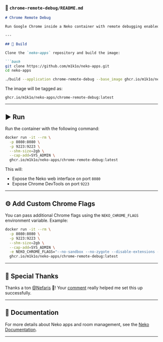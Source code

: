 ### 📄 **`chrome-remote-debug/README.md`**

````markdown
# Chrome Remote Debug

Run Google Chrome inside a Neko container with remote debugging enabled and accessible from a browser. This app is useful for testing, automation, and accessing Chrome DevTools externally.

---

## 🚀 Build

Clone the `neko-apps` repository and build the image:  

```bash
git clone https://github.com/m1k1o/neko-apps.git
cd neko-apps

./build --application chrome-remote-debug --base_image ghcr.io/m1k1o/neko/base:latest
````

The image will be tagged as:

```
ghcr.io/m1k1o/neko-apps/chrome-remote-debug:latest
```

---

## ▶️ Run

Run the container with the following command:

```bash
docker run -it --rm \
  -p 8080:8080 \
  -p 9223:9223 \
  --shm-size=2gb \
  --cap-add=SYS_ADMIN \
  ghcr.io/m1k1o/neko-apps/chrome-remote-debug:latest
```

This will:

* Expose the Neko web interface on port `8080`
* Expose Chrome DevTools on port `9223`

---

## ⚙️ Add Custom Chrome Flags

You can pass additional Chrome flags using the `NEKO_CHROME_FLAGS` environment variable. Example:

```bash
docker run -it --rm \
  -p 8080:8080 \
  -p 9223:9223 \
  --shm-size=2gb \
  --cap-add=SYS_ADMIN \
  -e NEKO_CHROME_FLAGS="--no-sandbox --no-zygote --disable-extensions --window-size=1920,1080" \
  ghcr.io/m1k1o/neko-apps/chrome-remote-debug:latest
```

---

## 🙏 Special Thanks

Thanks a ton [@Nefaris](https://github.com/Nefaris) 🙏!
Your [comment](https://github.com/m1k1o/neko/issues/391#issuecomment-3016080496) really helped me set this up successfully.

---

## 📖 Documentation

For more details about Neko apps and room management, see the [Neko Documentation](https://github.com/m1k1o/neko).

---